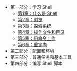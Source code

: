 - 第一部分：学习 Shell
  - [第1章：什么是 Shell](part-1-learning-the-shell/01-what-is-the-shell)
  - [第2章：浏览](part-1-learning-the-shell/02-navigation)
  - [第3章：探索系统](part-1-learning-the-shell/03-exploring-the-system)
  - [第4章：操作文件和目录](part-1-learning-the-shell/04-manipulating-files-and-directories)
  - [第5章：用命令工作](part-1-learning-the-shell/05-working-with-commands)
  - [第6章：重定向](part-1-learning-the-shell/06-redirection)
- 第二部分：配置和环境
- 第三部分：普通任务和基本工具
- 第四部分：编写 Shell 脚本